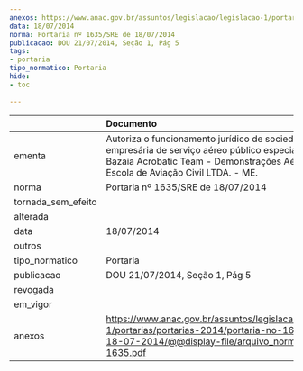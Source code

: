 ```yaml
---
anexos: https://www.anac.gov.br/assuntos/legislacao/legislacao-1/portarias/portarias-2014/portaria-no-1635-sre-de-18-07-2014/@@display-file/arquivo_norma/PA2014-1635.pdf
data: 18/07/2014
norma: Portaria nº 1635/SRE de 18/07/2014
publicacao: DOU 21/07/2014, Seção 1, Pág 5
tags:
- portaria
tipo_normatico: Portaria
hide: 
- toc 
 
---
```


|                    | Documento                                                                                                                                                                             |
|:-------------------|:--------------------------------------------------------------------------------------------------------------------------------------------------------------------------------------|
| ementa             | Autoriza o funcionamento jurídico de sociedade empresária de serviço aéreo público especializado - Bazaia Acrobatic Team - Demonstrações Aéreas e Escola de Aviação Civil LTDA. - ME. |
| norma              | Portaria nº 1635/SRE de 18/07/2014                                                                                                                                                    |
| tornada_sem_efeito |                                                                                                                                                                                       |
| alterada           |                                                                                                                                                                                       |
| data               | 18/07/2014                                                                                                                                                                            |
| outros             |                                                                                                                                                                                       |
| tipo_normatico     | Portaria                                                                                                                                                                              |
| publicacao         | DOU 21/07/2014, Seção 1, Pág 5                                                                                                                                                        |
| revogada           |                                                                                                                                                                                       |
| em_vigor           |                                                                                                                                                                                       |
| anexos             | https://www.anac.gov.br/assuntos/legislacao/legislacao-1/portarias/portarias-2014/portaria-no-1635-sre-de-18-07-2014/@@display-file/arquivo_norma/PA2014-1635.pdf                     |
